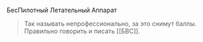БесПилотный Летательный Аппарат

>Так называть непрофессионально, за это снимут баллы. Правильно говорить и писать [[БВС]].
